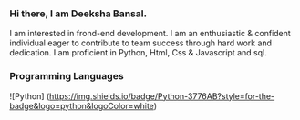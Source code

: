 ### Hi there, I am Deeksha Bansal.
I am interested in frond-end development. I am an enthusiastic & confident individual eager to contribute to team success through hard
work and dedication. I am proficient in Python, Html, Css & Javascript and sql.

### Programming Languages
![Python] (https://img.shields.io/badge/Python-3776AB?style=for-the-badge&logo=python&logoColor=white)




